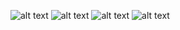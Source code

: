 ![alt text](https://github.com/tattooday/graph-theory/blob/master/Text%20Mining%20project/preview/original.png)
![alt text](https://github.com/tattooday/graph-theory/blob/master/Text%20Mining%20project/preview/bfs.png)
![alt text](https://github.com/tattooday/graph-theory/blob/master/Text%20Mining%20project/preview/target.png)
![alt text](https://github.com/tattooday/graph-theory/blob/master/Text%20Mining%20project/preview/result.png)

